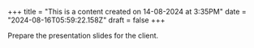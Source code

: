 +++
title = "This is a content created on 14-08-2024 at 3:35PM"
date = "2024-08-16T05:59:22.158Z"
draft = false
+++

  Prepare the presentation slides for the client.
        